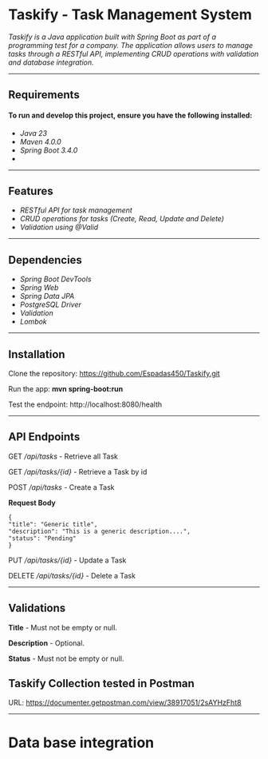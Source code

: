 # Taskify - Task Management System

*Taskify is a Java application built with Spring Boot as part of a programming test for a company. The application allows users to manage tasks through a RESTful API, implementing CRUD operations with validation and database integration.*

***

## Requirements

#### To run and develop this project, ensure you have the following installed:

- *Java 23*
- *Maven 4.0.0*
- *Spring Boot 3.4.0*
- 
***

## Features

- *RESTful API for task management*
- *CRUD operations for tasks (Create, Read, Update and Delete)*
- *Validation using @Valid*

***

## Dependencies

- *Spring Boot DevTools*
- *Spring Web*
- *Spring Data JPA*
- *PostgreSQL Driver*
- *Validation*
- *Lombok*

***

## Installation

Clone the repository: https://github.com/Espadas450/Taskify.git

Run the app: **mvn spring-boot:run**

Test the endpoint: http://localhost:8080/health

***

## API Endpoints

GET */api/tasks* - Retrieve all Task

GET */api/tasks/{id}* - Retrieve a Task by id

POST */api/tasks* - Create a Task

**Request Body**

    {
    "title": "Generic title",
    "description": "This is a generic description....",
    "status": "Pending"
    }

PUT */api/tasks/{id}* - Update a Task

DELETE */api/tasks/{id}* - Delete a Task

***

## Validations

**Title** - Must not be empty or null.

**Description** - Optional.

**Status** - Must not be empty or null.

## Taskify Collection tested in Postman

URL: https://documenter.getpostman.com/view/38917051/2sAYHzFht8

***

# Data base integration


